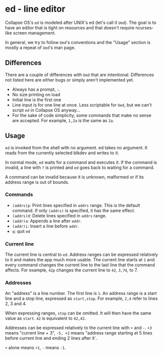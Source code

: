 # ed - line editor

Collapse OS's `ed` is modeled after UNIX's ed (let's call it `Ued`). The goal
is to have an editor that is tight on resources and that doesn't require
ncurses-like screen management.

In general, we try to follow `Ued`'s conventions and the "Usage" section is
mostly a repeat of `Ued`'s man page.

## Differences

There are a couple of differences with `Ued` that are intentional. Differences
not listed here are either bugs or simply aren't implemented yet.

* Always has a prompt, `:`.
* No size printing on load
* Initial line is the first one
* Line input is for one line at once. Less scriptable for `Ued`, but we can't
  script `ed` in Collapse OS anyway...
* For the sake of code simplicity, some commands that make no sense are
  accepted. For example, `1,2a` is the same as `2a`.

## Usage

`ed` is invoked from the shell with no argument. ed takes no argument.
It reads from the currently selected blkdev and writes to it.

In normal mode, `ed` waits for a command and executes it. If the command is
invalid, a line with `?` is printed and `ed` goes back to waiting for a command.

A command can be invalid because it is unknown, malformed or if its address
range is out of bounds.

### Commands

* `(addrs)p`: Print lines specified in `addrs` range. This is the default
  command. If only `(addrs)` is specified, it has the same effect.
* `(addrs)d`: Delete lines specified in `addrs` range.
* `(addr)a`: Appends a line after `addr`.
* `(addr)i`: Insert a line before `addr`.
* `q`: quit `ed`

### Current line

The current line is central to `ed`. Address ranges can be expressed relatively
to it and makes the app much more usable. The current line starts at `1` and
every command changes the current line to the last line that the command
affects. For example, `42p` changes the current line to `42`, `3,7d`, to 7.

### Addresses

An "address" is a line number. The first line is `1`. An address range is a
start line and a stop line, expressed as `start,stop`. For example, `2,4` refer
to lines 2, 3 and 4.

When expressing ranges, `stop` can be omitted. It will then have the same value
as `start`. `42` is equivalent to `42,42`.

Addresses can be expressed relatively to the current line with `+` and `-`.
`+3` means "current line + 3", `-5, +2` means "address range starting at 5
lines before current line and ending 2 lines after it`.

`+` alone means `+1`, `-` means `-1`.
